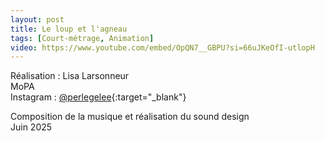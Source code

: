 ```yaml
---
layout: post
title: Le loup et l'agneau
tags: [Court-métrage, Animation]
video: https://www.youtube.com/embed/OpQN7__GBPU?si=66uJKeOfI-utlopH
---
```


Réalisation : Lisa Larsonneur  
MoPA  
Instagram : [@perlegelee](https://www.instagram.com/perlegelee/){:target="_blank"}

Composition de la musique et réalisation du sound design  
Juin 2025
